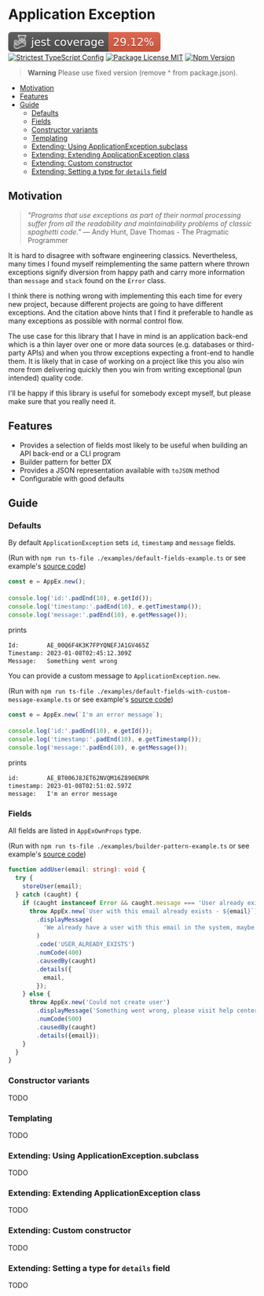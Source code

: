 # Application Exception

![Jest coverage](https://raw.githubusercontent.com/dany-fedorov/application-exception/main/badges/coverage-jest%20coverage.svg)
[![Strictest TypeScript Config](https://badgen.net/badge/typescript/strictest "Strictest TypeScript Config")](https://www.npmjs.com/package/@tsconfig/strictest)
[![Package License MIT](https://img.shields.io/npm/l/pojo-constructor.svg)](https://www.npmjs.org/package/application-exception)
[![Npm Version](https://img.shields.io/npm/v/application-exception.svg)](https://www.npmjs.org/package/application-exception)

> **Warning**
> Please use fixed version (remove ^ from package.json).

<!-- TOC -->

* [Motivation](#motivation)
* [Features](#features)
* [Guide](#guide)
    * [Defaults](#defaults)
    * [Fields](#fields)
    * [Constructor variants](#constructor-variants)
    * [Templating](#templating)
    * [Extending: Using ApplicationException.subclass](#extending--using-applicationexceptionsubclass)
    * [Extending: Extending ApplicationException class](#extending--extending-applicationexception-class)
    * [Extending: Custom constructor](#extending--custom-constructor)
    * [Extending: Setting a type for `details` field](#extending--setting-a-type-for-details-field)

<!-- TOC -->

## Motivation

> *"Programs that use exceptions as part of their normal processing suffer from all the readability and
> maintainability problems of classic spaghetti code."*
> — Andy Hunt, Dave Thomas - The Pragmatic Programmer

It is hard to disagree with software engineering classics. Nevertheless, many times I found myself reimplementing the
same pattern where
thrown exceptions signify diversion from happy path and carry more information than `message` and `stack` found on
the `Error` class.

I think there is nothing wrong with implementing this each time for every new project, because
different projects are going to have different exceptions. And the citation above hints that I find it preferable to
handle as many exceptions as possible with normal control flow.

The use case for this library that I have in mind is an application back-end which is a thin layer over one or more data
sources (e.g. databases or third-party APIs) and when you throw exceptions expecting a front-end to handle them. It is
likely that in case of working on a project like this you also win more from delivering quickly then you win from
writing exceptional (pun intended) quality code.

I'll be happy if this library is useful for somebody except myself, but please make sure that you really need it.

## Features

- Provides a selection of fields most likely to be useful when building an API back-end or a CLI program
- Builder pattern for better DX
- Provides a JSON representation available with `toJSON` method
- Configurable with good defaults

## Guide

### Defaults

By default `ApplicationException` sets `id`, `timestamp` and `message` fields.

(Run
with `npm run ts-file ./examples/default-fields-example.ts` or see
example's [source code](./examples/default-fields-example.ts))

```typescript
const e = AppEx.new();

console.log('id:'.padEnd(10), e.getId());
console.log('timestamp:'.padEnd(10), e.getTimestamp());
console.log('message:'.padEnd(10), e.getMessage());
```

prints

```text
Id:        AE_00Q6F4K3K7FPYQNEFJA1GV465Z
Timestamp: 2023-01-08T02:45:12.309Z
Message:   Something went wrong
```

You can provide a custom message to `ApplicationException.new`.

(Run
with `npm run ts-file ./examples/default-fields-with-custom-message-example.ts` or see
example's [source code](./examples/default-fields-with-custom-message-example.ts))

```typescript
const e = AppEx.new(`I'm an error message`);

console.log('id:'.padEnd(10), e.getId());
console.log('timestamp:'.padEnd(10), e.getTimestamp());
console.log('message:'.padEnd(10), e.getMessage());
```

prints

```text
id:        AE_BT006J8JET62NVQM16Z890ENPR
timestamp: 2023-01-08T02:51:02.597Z
message:   I'm an error message
```

### Fields

All fields are listed in `AppExOwnProps` type.

(Run
with `npm run ts-file ./examples/builder-pattern-example.ts` or see
example's [source code](./examples/builder-pattern-example.ts))

```typescript
function addUser(email: string): void {
  try {
    storeUser(email);
  } catch (caught) {
    if (caught instanceof Error && caught.message === 'User already exists') {
      throw AppEx.new(`User with this email already exists - ${email}`)
        .displayMessage(
          'We already have a user with this email in the system, maybe you signed up earlier?',
        )
        .code('USER_ALREADY_EXISTS')
        .numCode(400)
        .causedBy(caught)
        .details({
          email,
        });
    } else {
      throw AppEx.new('Could not create user')
        .displayMessage('Something went wrong, please visit help center')
        .numCode(500)
        .causedBy(caught)
        .details({email});
    }
  }
}
```

### Constructor variants

TODO

### Templating

TODO

### Extending: Using ApplicationException.subclass

TODO

### Extending: Extending ApplicationException class

TODO

### Extending: Custom constructor

TODO

### Extending: Setting a type for `details` field

TODO
